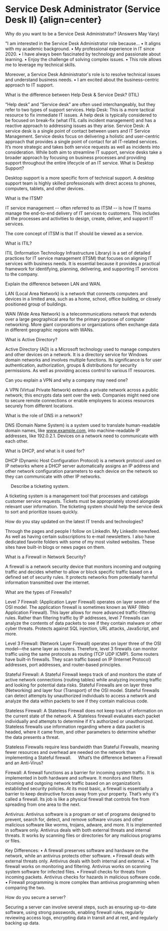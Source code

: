 # Service Desk Administrator (Service Desk II) {align=center}

Why do you want to be a Service Desk Administrator? (Answers May Vary)

"I am interested in the Service Desk Administrator role because…
•	It aligns with my academic background.
•	My professional experience in IT since 2020. 
•	I have always been fascinated by technology and passionate about learning.
•	Enjoy the challenge of solving complex issues. 
•	This role allows me to leverage my technical skills. 

Moreover, a Service Desk Administrator's role is to resolve technical issues and understand business needs. 
•	I am excited about the business-centric approach to IT support.

What is the difference between Help Desk & Service Desk? (ITIL)

“Help desk” and “Service desk” are often used interchangeably, but they refer to two types of support services.
Help Desk: This is a more tactical resource to fix immediate IT issues. A help desk is typically considered to be focused on break-fix (what ITIL calls incident management) and has a reactive approach to addressing issues as they arise.
Service Desk: A service desk is a single point of contact between users and IT Service Management. Service desks focus on delivering a holistic and user-centric approach that provides a single point of contact for all IT-related services. It’s more strategic and takes both service requests as well as incidents into consideration.
While both aim to streamline IT support, service desks take a broader approach by focusing on business processes and providing support throughout the entire lifecycle of an IT service.
What is Desktop Support?

Desktop support is a more specific form of technical support. A desktop support team is highly skilled professionals with direct access to phones, computers, tablets, and other devices.

What is the ITSM?

IT service management -- often referred to as ITSM -- is how IT teams manage the end-to-end delivery of IT services to customers. This includes all the processes and activities to design, create, deliver, and support IT services.

The core concept of ITSM is that IT should be viewed as a service.

 
What is ITIL?

ITIL (Information Technology Infrastructure Library) is a set of detailed practices for IT service management (ITSM) that focuses on aligning IT services with business needs. 
It is essential because it provides a practical framework for identifying, planning, delivering, and supporting IT services to the company.

Explain the difference between LAN and WAN.

LAN (Local Area Network) is a network that connects computers and devices in a limited area, such as a home, school, office building, or closely positioned group of buildings.

WAN (Wide Area Network) is a telecommunications network that extends over a large geographical area for the primary purpose of computer networking. 
More giant corporations or organizations often exchange data in different geographic regions with WANs.

What is Active Directory?

Active Directory (AD) is a Microsoft technology used to manage computers and other devices on a network.
It is a directory service for Windows domain networks and involves multiple functions.
Its significance is for user authentication, authorization, groups & distributions for security permissions. As well as providing access control to various IT resources.

Can you explain a VPN and why a company may need one?

A VPN (Virtual Private Network) extends a private network across a public network; this encrypts data sent over the web. Companies might need one to secure remote connections or enable employees to access resources securely from different locations.

What is the role of DNS in a network?

DNS (Domain Name System) is a system used to translate human-readable domain names, like www.example.com, into machine-readable IP addresses, like 192.0.2.1. Devices on a network need to communicate with each other.

What is DHCP, and what is it used for?

DHCP (Dynamic Host Configuration Protocol) is a network protocol used on IP networks where a DHCP server automatically assigns an IP address and other network configuration parameters to each device on the network so they can communicate with other IP networks.

 
Describe a ticketing system.

A ticketing system is a management tool that processes and catalogs customer service requests. Tickets must be appropriately stored alongside relevant user information. The ticketing system should help the service desk to sort and prioritize issues quickly.

How do you stay updated on the latest IT trends and technologies?

Through the pages and people I follow on LinkedIn. My LinkedIn newsfeed. As well as having certain subscriptions to e-mail newsletters. I also have dedicated favorite folders with some of my most visited websites. These sites have built-in blogs or news pages on them.

What is a Firewall in Network Security?

A firewall is a network security device that monitors incoming and outgoing traffic and decides whether to allow or block specific traffic based on a defined set of security rules. It protects networks from potentially harmful information transmitted over the internet.

What are the types of Firewalls?

Level 7 Firewall: (Application Layer Firewall) operates on layer seven of the OSI model. The application firewall is sometimes known as WAF (Web Application Firewall). This layer allows for more advanced traffic-filtering rules. Rather than filtering traffic by IP addresses, level 7 firewalls can analyze the contents of data packets to see if they contain malware or other cyber threats. Protects against SQL injection, URL attacks, JavaScript, and more.

Level 3 Firewall: (Network Layer Firewall) operates on layer three of the OSI model—the same layer as routers. Therefore, level 3 firewalls can monitor traffic using the same protocols as routing (TCP UDP ICMP). Some routers have built-in firewalls. They scan traffic based on IP (Internet Protocol) addresses, port addresses, and router-based principles. 

Stateful Firewall: A Stateful Firewall keeps track of and monitors the state of active network connections (routing tables) while analyzing incoming traffic and looking for potential data risks. Stateful Firewalls are on layer three (Networking) and layer four (Transport) of the OSI model.
Stateful firewalls can detect attempts by unauthorized individuals to access a network and analyze the data within packets to see if they contain malicious code.

Stateless Firewall: A Stateless Firewall does not keep track of information on the current state of the network. A Stateless firewall evaluates each packet individually and attempts to determine if it's authorized or unauthorized. Stateless firewalls use information regarding where a data packet is headed, where it came from, and other parameters to determine whether the data presents a threat.

Stateless Firewalls require less bandwidth than Stateful Firewalls, meaning fewer resources and overhead are needed on the network than implementing a Stateful firewall.
 
What’s the difference between a Firewall and an Anti-Virus?

Firewall: A firewall functions as a barrier for incoming system traffic. It is implemented in both hardware and software. It monitors and filters incoming and outgoing network traffic based on an organization’s established security policies. At its most basic, a firewall is essentially a barrier to keep destructive forces away from your property. That’s why it's called a firewall. Its job is like a physical firewall that controls fire from spreading from one area to the next.

Antivirus: Antivirus software is a program or set of programs designed to prevent, search for, detect, and remove software viruses and other malicious software like worms, trojans, adware, and more. It is implemented in software only.  Antivirus deals with both external threats and internal threats. It works by scanning files or directories for any malicious programs or files.

Key Differences:
•	A firewall preserves software and hardware on the network, while an antivirus protects other software.
•	Firewall deals with external threats only. Antivirus deals with both internal and external.
•	The firewall works on monitoring and filtering. Antivirus works on scanning system software for infected files.
•	Firewall checks for threats from incoming packets. Antivirus checks for hazards in malicious software code.
•	Firewall programming is more complex than antivirus programming when comparing the two.

How do you secure a server?

Securing a server can involve several steps, such as ensuring up-to-date software, using strong passwords, enabling firewall rules, regularly reviewing access logs, encrypting data in transit and at rest, and regularly backing up data.


